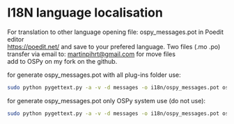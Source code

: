 I18N language localisation
====

For translation to other language opening file: ospy_messages.pot in Poedit editor  
https://poedit.net/ and save to your prefered language. Two files (.mo .po)  
transfer via email to: martinpihrt@gmail.com for move files  
add to OSPy on my fork on the github.

for generate ospy_messages.pot with all plug-ins folder use:
```bash
sudo python pygettext.py -a -v -d messages -o i18n/ospy_messages.pot ospy/\*.py ospy/templates/\*.html plugins/*/\*.py plugins/*/templates/\*.html
```

for generate ospy_messages.pot only OSPy system use (do not use):
```bash
sudo python pygettext.py -a -v -d messages -o i18n/ospy_messages.pot ospy/\*.py ospy/templates/\*.html 
```

